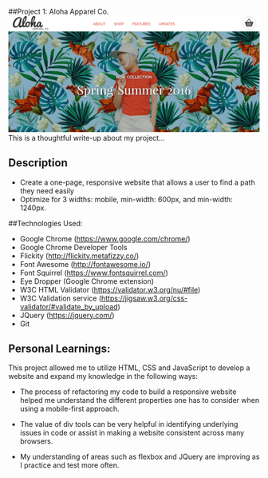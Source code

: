 ##Project 1: Aloha Apparel Co.
![Aloha Screenshot](images/aloha-screenshot.png)
This is a thoughtful write-up about my project...

## Description
- Create a one-page, responsive website that allows a user to find a path they need easily
- Optimize for 3 widths: mobile, min-width: 600px, and min-width: 1240px.


##Technologies Used:

- Google Chrome (https://www.google.com/chrome/)
- Google Chrome Developer Tools
- Flickity (http://flickity.metafizzy.co/)
- Font Awesome (http://fontawesome.io/)
- Font Squirrel (https://www.fontsquirrel.com/)
- Eye Dropper (Google Chrome extension)
- W3C HTML Validator (https://validator.w3.org/nu/#file)
- W3C Validation service (https://jigsaw.w3.org/css-validator/#validate_by_upload)
- JQuery (https://jquery.com/)
- Git


## Personal Learnings:
This project allowed me to utilize HTML, CSS and JavaScript to develop a website and 
expand my knowledge in the following ways:

- The process of refactoring  my code to build a responsive website helped me understand the different properties one has to consider when using a mobile-first approach.

- The value of div tools can be very helpful in identifying underlying issues in code or assist in making a website consistent across many browsers. 

- My understanding of areas such as flexbox and JQuery are improving as I practice and test more often.




